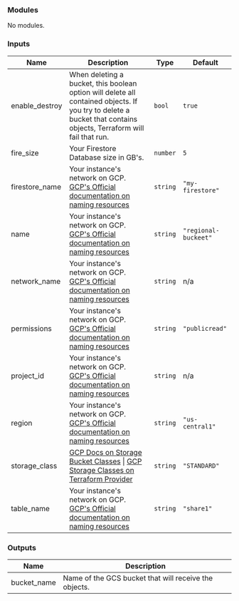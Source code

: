<!-- BEGIN_TF_DOCS -->
### Modules

No modules.

### Inputs

| Name | Description | Type | Default |
|------|-------------|------|---------|
| enable\_destroy | When deleting a bucket, this boolean option will delete all contained objects. If you try to delete a bucket that contains objects, Terraform will fail that run. | `bool` | `true` |
| fire\_size | Your Firestore Database size in GB's. | `number` | `5` |
| firestore\_name | Your instance's network on GCP. [GCP's Official documentation on naming resources](https://cloud.google.com/compute/docs/naming-resources#resource-name-format) | `string` | `"my-firestore"` |
| name | Your instance's network on GCP. [GCP's Official documentation on naming resources](https://cloud.google.com/compute/docs/naming-resources#resource-name-format) | `string` | `"regional-buckeet"` |
| network\_name | Your instance's network on GCP. [GCP's Official documentation on naming resources](https://cloud.google.com/compute/docs/naming-resources#resource-name-format) | `string` | n/a |
| permissions | Your instance's network on GCP. [GCP's Official documentation on naming resources](https://cloud.google.com/compute/docs/naming-resources#resource-name-format) | `string` | `"publicread"` |
| project\_id | Your instance's network on GCP. [GCP's Official documentation on naming resources](https://cloud.google.com/compute/docs/naming-resources#resource-name-format) | `string` | n/a |
| region | Your instance's network on GCP. [GCP's Official documentation on naming resources](https://cloud.google.com/compute/docs/naming-resources#resource-name-format) | `string` | `"us-central1"` |
| storage\_class | [GCP Docs on Storage Bucket Classes](https://cloud.google.com/storage/docs/storage-classes) \| [GCP Storage Classes on Terraform Provider](https://registry.terraform.io/providers/hashicorp/google-beta/latest/docs/resources/storage_bucket#storage_class) | `string` | `"STANDARD"` |
| table\_name | Your instance's network on GCP. [GCP's Official documentation on naming resources](https://cloud.google.com/compute/docs/naming-resources#resource-name-format) | `string` | `"share1"` |

### Outputs

| Name | Description |
|------|-------------|
| bucket\_name | Name of the GCS bucket that will receive the objects. |
<!-- END_TF_DOCS -->
